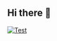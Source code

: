 ## Hi there 👋

[![Test](https://github-readme-stats.vercel.app/api?username=chungusbungustus)](https://github.com/anuraghazra/github-readme-stats)


<!--
**chungusbungustus/chungusbungustus** is a ✨ _special_ ✨ repository because its `README.md` (this file) appears on your GitHub profile.

Here are some ideas to get you started:

- 🔭 I’m currently working on ...
- 🌱 I’m currently learning ...
- 👯 I’m looking to collaborate on ...
- 🤔 I’m looking for help with ...
- 💬 Ask me about ...
- 📫 How to reach me: ...
- 😄 Pronouns: ...
- ⚡ Fun fact: ...
-->
